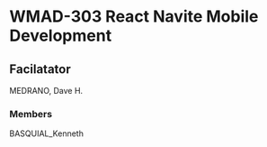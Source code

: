 # WMAD-303 React Navite Mobile Development

## Facilatator 
MEDRANO, Dave H.

### Members
BASQUIAL_Kenneth 
